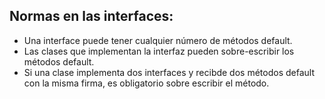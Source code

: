 ## Normas en las interfaces:
 - Una interface puede tener cualquier número de métodos default.
 - Las clases que implementan la interfaz pueden sobre-escribir los métodos default.
 - Si una clase implementa dos interfaces y recibde dos métodos default con la misma firma, es obligatorio sobre escribir el método.
